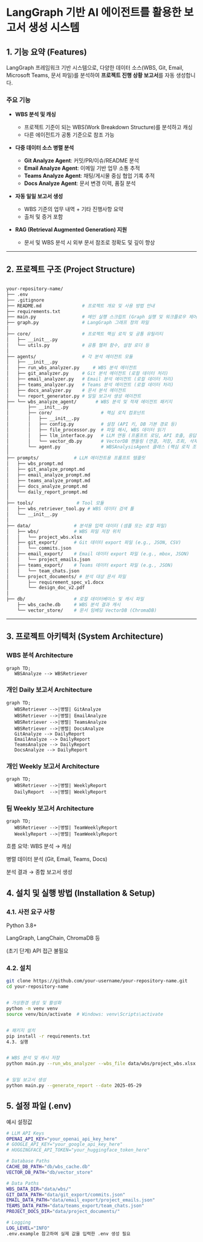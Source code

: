 # LangGraph 기반 AI 에이전트를 활용한 보고서 생성 시스템

## 1. 기능 요약 (Features)

LangGraph 프레임워크 기반 시스템으로, 다양한 데이터 소스(WBS, Git, Email, Microsoft Teams, 문서 파일)를 분석하여 **프로젝트 진행 상황 보고서**를 자동 생성합니다.

### 주요 기능

- **WBS 분석 및 캐싱**  
  - 프로젝트 기준이 되는 WBS(Work Breakdown Structure)를 분석하고 캐싱
  - 다른 에이전트가 공통 기준으로 참조 가능

- **다중 데이터 소스 병렬 분석**
  - **Git Analyze Agent**: 커밋/PR/이슈/README 분석
  - **Email Analyze Agent**: 이메일 기반 업무 소통 추적
  - **Teams Analyze Agent**: 채팅/게시물 중심 협업 기록 추적
  - **Docs Analyze Agent**: 문서 변경 이력, 품질 분석

- **자동 일일 보고서 생성**
  - WBS 기준의 업무 내역 + 기타 진행사항 요약
  - 출처 및 증거 포함

- **RAG (Retrieval Augmented Generation) 지원**
  - 문서 및 WBS 분석 시 외부 문서 참조로 정확도 및 깊이 향상

---

## 2. 프로젝트 구조 (Project Structure)
```bash

your-repository-name/
├── .env                
├── .gitignore               
├── README.md               # 프로젝트 개요 및 사용 방법 안내
├── requirements.txt       
├── main.py                 # 메인 실행 스크립트 (Graph 실행 및 워크플로우 제어)
├── graph.py                # LangGraph 그래프 정의 파일
│
├── core/                   # 프로젝트 핵심 로직 및 공통 유틸리티
│   ├── __init__.py
│   └── utils.py            # 공통 헬퍼 함수, 설정 로더 등
│
├── agents/                 # 각 분석 에이전트 모듈
│   ├── __init__.py
│   ├── run_wbs_analyzer.py     # WBS 분석 에이전트
│   ├── git_analyzer.py     # Git 분석 에이전트 (로컬 데이터 처리)
│   ├── email_analyzer.py   # Email 분석 에이전트 (로컬 데이터 처리)
│   ├── teams_analyzer.py   # Teams 분석 에이전트 (로컬 데이터 처리)
│   ├── docs_analyzer.py    # 문서 분석 에이전트
│   └── report_generator.py # 일일 보고서 생성 에이전트
├── └── wbs_analyze_agent/       # WBS 분석 및 적재 에이전트 패키지
│       ├── __init__.py
│       ├── core/                  # 핵심 로직 컴포넌트
│       │   ├── __init__.py
│       │   ├── config.py          # 설정 (API 키, DB 기본 경로 등)
│       │   ├── file_processor.py  # 파일 해시, WBS 데이터 읽기
│       │   ├── llm_interface.py   # LLM 연동 (프롬프트 로딩, API 호출, 응답 파싱)
│       │   └── vector_db.py       # VectorDB 핸들링 (연결, 저장, 조회, 삭제)
│       └── agent.py               # WBSAnalysisAgent 클래스 (핵심 로직 조합)
│
├── prompts/             # LLM 에이전트용 프롬프트 템플릿
│   ├── wbs_prompt.md
│   ├── git_analyze_prompt.md
│   ├── email_analyze_prompt.md
│   ├── teams_analyze_prompt.md
│   ├── docs_analyze_prompt.md
│   └── daily_report_prompt.md
│
├── tools/                # Tool 모듈
│   ├── wbs_retriever_tool.py # WBS 데이터 검색 툴
│   └── __init__.py
│
├── data/                # 분석용 입력 데이터 (샘플 또는 로컬 파일)
│   ├── wbs/             # WBS 파일 저장 위치
│   │   └── project_wbs.xlsx
│   ├── git_export/      # Git 데이터 export 파일 (e.g., JSON, CSV)
│   │   └── commits.json
│   ├── email_export/    # Email 데이터 export 파일 (e.g., mbox, JSON)
│   │   └── project_emails.json
│   ├── teams_export/    # Teams 데이터 export 파일 (e.g., JSON)
│   │   └── team_chats.json
│   └── project_documents/ # 분석 대상 문서 파일
│       ├── requirement_spec_v1.docx
│       └── design_doc_v2.pdf
│
├── db/                  # 로컬 데이터베이스 및 캐시 파일
    ├── wbs_cache.db     # WBS 분석 결과 캐시 
    └── vector_store/    # 문서 임베딩 VectorDB (ChromaDB)

```

---

## 3. 프로젝트 아키텍처 (System Architecture)

### WBS 분석 Architecture 
 ```mermaid
graph TD;
    WBSAnalyze --> WBSRetriever
```

### 개인 Daily 보고서 Architecture 
 ```mermaid
graph TD;
    WBSRetriever -->|병렬| GitAnalyze
    WBSRetriever -->|병렬| EmailAnalyze
    WBSRetriever -->|병렬| TeamsAnalyze
    WBSRetriever -->|병렬| DocsAnalyze
    GitAnalyze --> DailyReport
    EmailAnalyze --> DailyReport
    TeamsAnalyze --> DailyReport
    DocsAnalyze --> DailyReport
```

### 개인 Weekly 보고서 Architecture
 ```mermaid
graph TD;
    WBSRetriever -->|병렬| WeeklyReport
    DailyReport  -->|병렬| WeeklyReport
```

### 팀 Weekly 보고서 Architecture
 ```mermaid
graph TD;
    WBSRetriever -->|병렬| TeamWeeklyReport
    WeeklyReport -->|병렬| TeamWeeklyReport
```

흐름 요약:
WBS 분석 → 캐싱

병렬 데이터 분석 (Git, Email, Teams, Docs)

분석 결과 → 종합 보고서 생성

## 4. 설치 및 실행 방법 (Installation & Setup)

### 4.1. 사전 요구 사항

Python 3.8+

LangGraph, LangChain, ChromaDB 등

(초기 단계) API 접근 불필요

### 4.2. 설치

```bash
git clone https://github.com/your-username/your-repository-name.git
cd your-repository-name


# 가상환경 생성 및 활성화
python -m venv venv
source venv/bin/activate  # Windows: venv\Scripts\activate


# 패키지 설치
pip install -r requirements.txt
4.3. 실행


# WBS 분석 및 캐시 저장
python main.py --run_wbs_analyzer --wbs_file data/wbs/project_wbs.xlsx


# 일일 보고서 생성
python main.py --generate_report --date 2025-05-29
```

## 5. 설정 파일 (.env)

예시 설정값
```bash
# LLM API Keys
OPENAI_API_KEY="your_openai_api_key_here"
# GOOGLE_API_KEY="your_google_api_key_here"
# HUGGINGFACE_API_TOKEN="your_huggingface_token_here"

# Database Paths
CACHE_DB_PATH="db/wbs_cache.db"
VECTOR_DB_PATH="db/vector_store"

# Data Paths
WBS_DATA_DIR="data/wbs/"
GIT_DATA_PATH="data/git_export/commits.json"
EMAIL_DATA_PATH="data/email_export/project_emails.json"
TEAMS_DATA_PATH="data/teams_export/team_chats.json"
PROJECT_DOCS_DIR="data/project_documents/"

# Logging
LOG_LEVEL="INFO"
.env.example 참고하여 실제 값을 입력한 .env 생성 필요
```